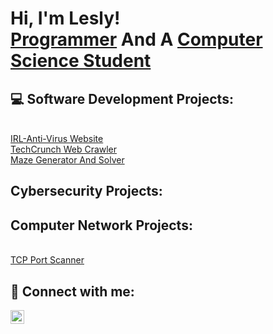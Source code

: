 <h1>Hi, I'm Lesly! <br/><a href="https://github.com/leslyvv">Programmer</a> And A <a 
                                                                                  href="https://www.linkedin.com/in/lesly-vargas-2400b8157/">Computer Science Student</a></h1>

<h2>💻 Software Development Projects:</h2>
<br/><a href="https://github.com/leslyvv/IRL-Anti-Virus"> IRL-Anti-Virus Website</a>
<br/><a href="https://github.com/leslyvv/techcrunch-crawler"> TechCrunch Web Crawler</a>
<br/><a href="https://github.com/leslyvv/MazeGeneratorAndSolver"> Maze Generator And Solver</a></h2>
<h2> Cybersecurity Projects:</h2>
 
<h2> Computer Network Projects:</h2>
<br/><a href="https://github.com/leslyvv/ComputerNetworks/blob/main/portScanner.py"> TCP Port Scanner</a>
<h2> 🤳 Connect with me:</h2>


[<img align="left" alt="JoshMadakor | LinkedIn" width="22px" src="https://cdn.jsdelivr.net/npm/simple-icons@v3/icons/linkedin.svg" />][linkedin]

[linkedin]: https://linkedin.com/in/lesly-vargas-2400b8157/

